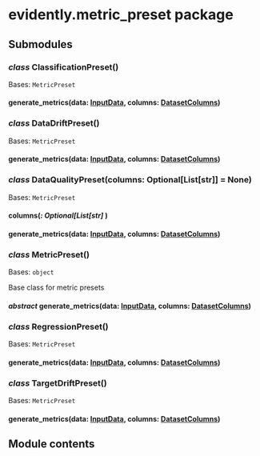 # evidently.metric_preset package

## Submodules


### _class_ ClassificationPreset()
Bases: `MetricPreset`


#### generate_metrics(data: [InputData](evidently.metrics.md#evidently.metrics.base_metric.InputData), columns: [DatasetColumns](evidently.utils.md#evidently.utils.data_operations.DatasetColumns))

### _class_ DataDriftPreset()
Bases: `MetricPreset`


#### generate_metrics(data: [InputData](evidently.metrics.md#evidently.metrics.base_metric.InputData), columns: [DatasetColumns](evidently.utils.md#evidently.utils.data_operations.DatasetColumns))

### _class_ DataQualityPreset(columns: Optional[List[str]] = None)
Bases: `MetricPreset`


#### columns(_: Optional[List[str]_ )

#### generate_metrics(data: [InputData](evidently.metrics.md#evidently.metrics.base_metric.InputData), columns: [DatasetColumns](evidently.utils.md#evidently.utils.data_operations.DatasetColumns))

### _class_ MetricPreset()
Bases: `object`

Base class for metric presets


#### _abstract_ generate_metrics(data: [InputData](evidently.metrics.md#evidently.metrics.base_metric.InputData), columns: [DatasetColumns](evidently.utils.md#evidently.utils.data_operations.DatasetColumns))

### _class_ RegressionPreset()
Bases: `MetricPreset`


#### generate_metrics(data: [InputData](evidently.metrics.md#evidently.metrics.base_metric.InputData), columns: [DatasetColumns](evidently.utils.md#evidently.utils.data_operations.DatasetColumns))

### _class_ TargetDriftPreset()
Bases: `MetricPreset`


#### generate_metrics(data: [InputData](evidently.metrics.md#evidently.metrics.base_metric.InputData), columns: [DatasetColumns](evidently.utils.md#evidently.utils.data_operations.DatasetColumns))
## Module contents
